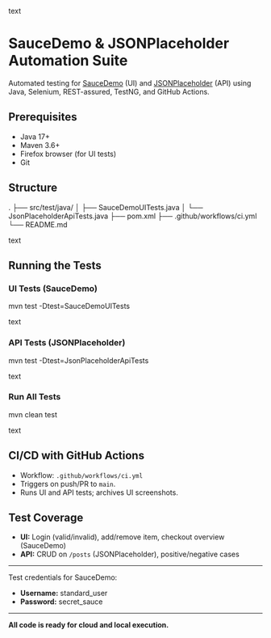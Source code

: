 text
# SauceDemo & JSONPlaceholder Automation Suite

Automated testing for [SauceDemo](https://www.saucedemo.com/) (UI) and [JSONPlaceholder](https://jsonplaceholder.typicode.com/) (API) using Java, Selenium, REST-assured, TestNG, and GitHub Actions.

## Prerequisites

- Java 17+
- Maven 3.6+
- Firefox browser (for UI tests)
- Git

## Structure

.
├── src/test/java/
│ ├── SauceDemoUITests.java
│ └── JsonPlaceholderApiTests.java
├── pom.xml
├── .github/workflows/ci.yml
└── README.md

text

## Running the Tests

### UI Tests (SauceDemo)

mvn test -Dtest=SauceDemoUITests

text

### API Tests (JSONPlaceholder)

mvn test -Dtest=JsonPlaceholderApiTests

text

### Run All Tests

mvn clean test

text

## CI/CD with GitHub Actions

- Workflow: `.github/workflows/ci.yml`
- Triggers on push/PR to `main`.
- Runs UI and API tests; archives UI screenshots.

## Test Coverage

- **UI:** Login (valid/invalid), add/remove item, checkout overview (SauceDemo)
- **API:** CRUD on `/posts` (JSONPlaceholder), positive/negative cases

---

Test credentials for SauceDemo:

- **Username:** standard_user
- **Password:** secret_sauce

---

**All code is ready for cloud and local execution.**